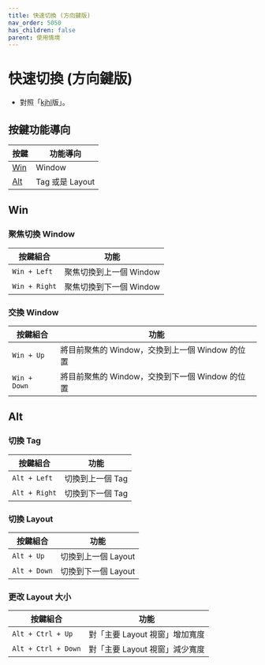 ```yaml
---
title: 快速切換 (方向鍵版)
nav_order: 5050
has_children: false
parent: 使用情境
---
```



# 快速切換 (方向鍵版)

* 對照「[kjhl](quick-switch-by-kjhl-key)版」。


## 按鍵功能導向

| 按鍵 | 功能導向 |
| --- | --- |
| [Win](#win) | Window |
| [Alt](#alt) | Tag 或是 Layout |


## Win

### 聚焦切換 Window

| 按鍵組合 | 功能 |
| --- | --- |
| `Win + Left` | 聚焦切換到上一個 Window |
| `Win + Right` | 聚焦切換到下一個 Window |

### 交換 Window

| 按鍵組合 | 功能 |
| --- | --- |
| `Win + Up` | 將目前聚焦的 Window，交換到上一個 Window 的位置 |
| `Win + Down` | 將目前聚焦的 Window，交換到下一個 Window 的位置 |

## Alt

### 切換 Tag

| 按鍵組合 | 功能 |
| --- | --- |
| `Alt + Left` | 切換到上一個 Tag |
| `Alt + Right` | 切換到下一個 Tag |

### 切換 Layout

| 按鍵組合 | 功能 |
| --- | --- |
| `Alt + Up` | 切換到上一個 Layout |
| `Alt + Down` | 切換到下一個 Layout |

### 更改 Layout 大小

| 按鍵組合 | 功能 |
| --- | --- |
| `Alt + Ctrl + Up` | 對「主要 Layout 視窗」增加寬度 |
| `Alt + Ctrl + Down` | 對「主要 Layout 視窗」減少寬度 |
